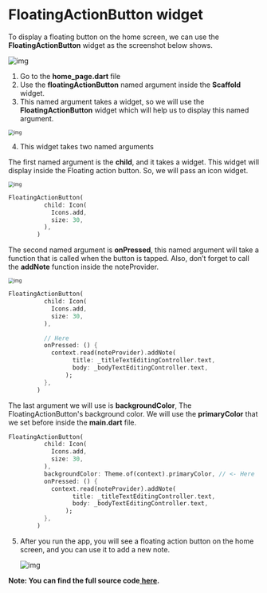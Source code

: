 # **FloatingActionButton** widget



To display a floating button on the home screen, we can use the **FloatingActionButton** widget as the screenshot below shows.

![img](https://lh3.googleusercontent.com/fKdEk6ZavZPBMiIXW4j6Amf5klQpCkq1BdBieGUTwAeEnnwpN-pWKwDTwEXuyx4TWbY1jqqEoTaJbJxiass3zEqaVLeF8nssW72FEh2Wq4KjDCFrYYxLpXoXm7yfIWM-rxnCnF-i)





1. Go to the **home_page.dart** file
2. Use the **floatingActionButton** named argument inside the **Scaffold** widget.
3. This named argument takes a widget, so we will use the **FloatingActionButton** widget which will help us to display this named argument.

<img src="https://lh5.googleusercontent.com/H5ogw5RLbv-JYe_NcblkOAuczOKV3riBGYfgC7xG04AeIJiEG6bmiA6ewr6920KfvsMaHccaQOFcZxCTJho4gPVuzjddruMiDdx-5uWbZtTfNlFAcdmIdEAjnATzfe1MCJYYi58L" alt="img" style="zoom:67%;" />







4. This widget takes two named arguments

The first named argument is the **child**, and it takes a widget. This widget will display inside the Floating action button. So, we will pass an icon widget.

<img src="https://lh6.googleusercontent.com/_Foqjf7A8bULDRrFuvhLoZgP7USMdUwwnviBso16QiN8F-Ds1vtfSAU_DgJd9Zz51t0yWK_aSx5v6VHcaVTiCJIGNgt8BYU1A4F3naXsG0T-rYf1zwgVpAnbjOWy4c0rnmvi-C8g" alt="img" style="zoom:67%;" />

```dart
FloatingActionButton(
          child: Icon(
            Icons.add,
            size: 30,
          ),
        )
```



The second named argument is **onPressed**, this named argument will take a function that is called when the button is tapped. Also, don’t forget to call the **addNote** function inside the noteProvider.

<img src="https://lh3.googleusercontent.com/kYgvE5iLhBmlBHh0frEDRQrD8TBKLQFtVdNGNop_9sKl-2Su5NGICn_WyYBqnr3YPnjypdQaZ_BfimDLmr21R0EerCZqzuP6hvAFnuVN604j4L3-3y3uHOCR7a6YCETw9WVHvFCf" alt="img" style="zoom:67%;" />

```dart
FloatingActionButton(
          child: Icon(
            Icons.add,
            size: 30,
          ),

          // Here 
          onPressed: () {
            context.read(noteProvider).addNote(
                  title: _titleTextEditingController.text,
                  body: _bodyTextEditingController.text,
                );
          },
        )
```



The last argument we will use is **backgroundColor**, The FloatingActionButton's background color. We will use the **primaryColor** that we set before inside the **main.dart** file.

```dart
FloatingActionButton(
          child: Icon(
            Icons.add,
            size: 30,
          ),
          backgroundColor: Theme.of(context).primaryColor, // <- Here
          onPressed: () {
            context.read(noteProvider).addNote(
                  title: _titleTextEditingController.text,
                  body: _bodyTextEditingController.text,
                );
          },
        )
```





5. After you run the app, you will see a floating action button on the home screen, and you can use it to add a new note.

   ![img](https://lh3.googleusercontent.com/vx8kr5agLQcrsL-w6hdpYXHMQOn4-O_SoYaUToPoUgfjgYVNwYP_LsWheiPHE9MJl3R64qz6yr3Y-TA2AtKJQBfrfmbpG1XabNzdMkM1FwMYH_VmIn3rrlp1e1-Qz5LdtKWWY2Yr)





**Note: You can find the full source code**[ **here**](https://github.com/Northwest-content/flutter_notes_app/tree/main/notes_app_riverpod)**.**

















































